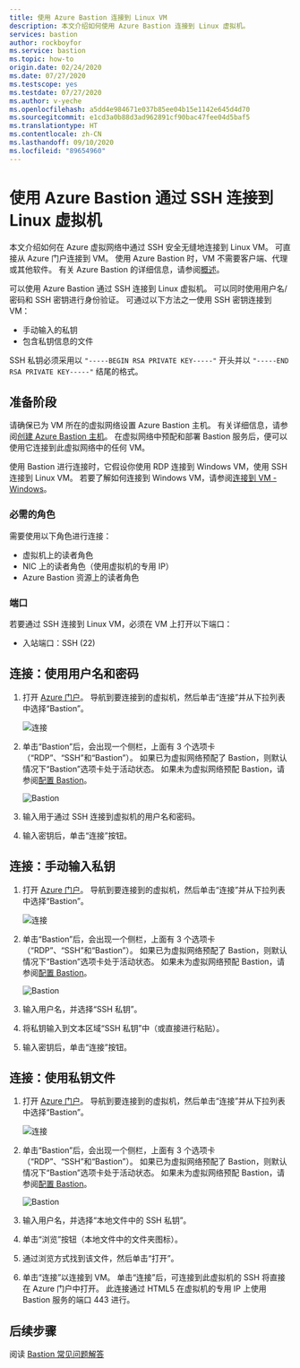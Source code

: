 ```yaml
---
title: 使用 Azure Bastion 连接到 Linux VM
description: 本文介绍如何使用 Azure Bastion 连接到 Linux 虚拟机。
services: bastion
author: rockboyfor
ms.service: bastion
ms.topic: how-to
origin.date: 02/24/2020
ms.date: 07/27/2020
ms.testscope: yes
ms.testdate: 07/27/2020
ms.author: v-yeche
ms.openlocfilehash: a5dd4e984671e037b85ee04b15e1142e645d4d70
ms.sourcegitcommit: e1cd3a0b88d3ad962891cf90bac47fee04d5baf5
ms.translationtype: HT
ms.contentlocale: zh-CN
ms.lasthandoff: 09/10/2020
ms.locfileid: "89654960"
---
```

<!--Verified successfully on 09/07/2020-->
# <a name="connect-using-ssh-to-a-linux-virtual-machine-using-azure-bastion"></a>使用 Azure Bastion 通过 SSH 连接到 Linux 虚拟机

本文介绍如何在 Azure 虚拟网络中通过 SSH 安全无缝地连接到 Linux VM。 可直接从 Azure 门户连接到 VM。 使用 Azure Bastion 时，VM 不需要客户端、代理或其他软件。 有关 Azure Bastion 的详细信息，请参阅[概述](bastion-overview.md)。

可以使用 Azure Bastion 通过 SSH 连接到 Linux 虚拟机。 可以同时使用用户名/密码和 SSH 密钥进行身份验证。 可通过以下方法之一使用 SSH 密钥连接到 VM：

* 手动输入的私钥
* 包含私钥信息的文件

SSH 私钥必须采用以 `"-----BEGIN RSA PRIVATE KEY-----"` 开头并以 `"-----END RSA PRIVATE KEY-----"` 结尾的格式。

## <a name="before-you-begin"></a>准备阶段

请确保已为 VM 所在的虚拟网络设置 Azure Bastion 主机。 有关详细信息，请参阅[创建 Azure Bastion 主机](bastion-create-host-portal.md)。 在虚拟网络中预配和部署 Bastion 服务后，便可以使用它连接到此虚拟网络中的任何 VM。 

使用 Bastion 进行连接时，它假设你使用 RDP 连接到 Windows VM，使用 SSH 连接到 Linux VM。 若要了解如何连接到 Windows VM，请参阅[连接到 VM - Windows](bastion-connect-vm-rdp.md)。

### <a name="required-roles"></a>必需的角色

需要使用以下角色进行连接：

* 虚拟机上的读者角色
* NIC 上的读者角色（使用虚拟机的专用 IP）
* Azure Bastion 资源上的读者角色

### <a name="ports"></a>端口

若要通过 SSH 连接到 Linux VM，必须在 VM 上打开以下端口：

* 入站端口：SSH (22)

<a name="username"></a>
## <a name="connect-using-username-and-password"></a>连接：使用用户名和密码

1. 打开 [Azure 门户](https://portal.azure.cn)。 导航到要连接到的虚拟机，然后单击“连接”并从下拉列表中选择“Bastion”。

    ![连接](./media/bastion-connect-vm-ssh/connect.png)
1. 单击“Bastion”后，会出现一个侧栏，上面有 3 个选项卡（“RDP”、“SSH”和“Bastion”）。 如果已为虚拟网络预配了 Bastion，则默认情况下“Bastion”选项卡处于活动状态。 如果未为虚拟网络预配 Bastion，请参阅[配置 Bastion](bastion-create-host-portal.md)。

    ![Bastion](./media/bastion-connect-vm-ssh/bastion.png)
1. 输入用于通过 SSH 连接到虚拟机的用户名和密码。
1. 输入密钥后，单击“连接”按钮。

<a name="privatekey"></a>
## <a name="connect-manually-enter-a-private-key"></a>连接：手动输入私钥

1. 打开 [Azure 门户](https://portal.azure.cn)。 导航到要连接到的虚拟机，然后单击“连接”并从下拉列表中选择“Bastion”。

    ![连接](./media/bastion-connect-vm-ssh/connect.png)
1. 单击“Bastion”后，会出现一个侧栏，上面有 3 个选项卡（“RDP”、“SSH”和“Bastion”）。 如果已为虚拟网络预配了 Bastion，则默认情况下“Bastion”选项卡处于活动状态。 如果未为虚拟网络预配 Bastion，请参阅[配置 Bastion](bastion-create-host-portal.md)。

   ![Bastion](./media/bastion-connect-vm-ssh/bastion.png)
1. 输入用户名，并选择“SSH 私钥”。
1. 将私钥输入到文本区域“SSH 私钥”中（或直接进行粘贴）。
1. 输入密钥后，单击“连接”按钮。

<a name="ssh"></a>
## <a name="connect-using-a-private-key-file"></a>连接：使用私钥文件

1. 打开 [Azure 门户](https://portal.azure.cn)。 导航到要连接到的虚拟机，然后单击“连接”并从下拉列表中选择“Bastion”。

    ![连接](./media/bastion-connect-vm-ssh/connect.png)
1. 单击“Bastion”后，会出现一个侧栏，上面有 3 个选项卡（“RDP”、“SSH”和“Bastion”）。 如果已为虚拟网络预配了 Bastion，则默认情况下“Bastion”选项卡处于活动状态。 如果未为虚拟网络预配 Bastion，请参阅[配置 Bastion](bastion-create-host-portal.md)。

    ![Bastion](./media/bastion-connect-vm-ssh/bastion.png)
1. 输入用户名，并选择“本地文件中的 SSH 私钥”。
1. 单击“浏览”按钮（本地文件中的文件夹图标）。
1. 通过浏览方式找到该文件，然后单击“打开”。
1. 单击“连接”以连接到 VM。 单击“连接”后，可连接到此虚拟机的 SSH 将直接在 Azure 门户中打开。 此连接通过 HTML5 在虚拟机的专用 IP 上使用 Bastion 服务的端口 443 进行。

## <a name="next-steps"></a>后续步骤

阅读 [Bastion 常见问题解答](bastion-faq.md)

<!-- Update_Description: new article about bastion connect vm ssh -->
<!--NEW.date: 07/27/2020-->